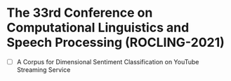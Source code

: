 # The 33rd Conference on Computational Linguistics and Speech Processing (ROCLING-2021)

- [ ] A Corpus for Dimensional Sentiment Classification on YouTube Streaming Service
